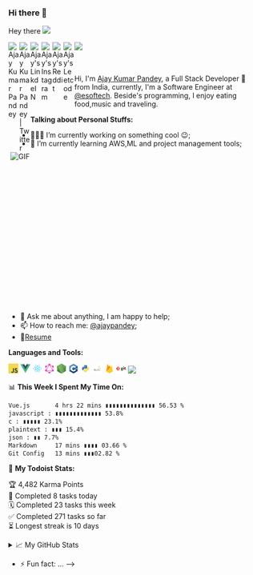 ### Hi there 👋
Hey there <img src="https://media.giphy.com/media/hvRJCLFzcasrR4ia7z/giphy.gif" width="25px">

<a href="https://discord.gg/XTW52Kt">
  <img align="left" alt="Ajay Kumar Pandey" width="22px" src="https://cdn.jsdelivr.net/npm/simple-icons@v3/icons/discord.svg" />
</a>
<a href="https://twitter.com/im_Ajaypandey">
  <img align="left" alt="Ajay Kumar Pandey | Twitter" width="22px" src="https://cdn.jsdelivr.net/npm/simple-icons@v3/icons/twitter.svg" />
</a>
<a href="https://www.linkedin.com/in/ajay-pandey-a45483138/">
  <img align="left" alt="Ajay's LinkdeIN" width="22px" src="https://cdn.jsdelivr.net/npm/simple-icons@v3/icons/linkedin.svg" />
</a>
<a href="https://www.instagram.com/ajay_kr___/">
  <img align="left" alt="Ajay's Instagram" width="22px" src="https://cdn.jsdelivr.net/npm/simple-icons@v3/icons/instagram.svg" />
</a>
<a href="https://www.reddit.com/user/rightmajay">
  <img align="left" alt="Ajay's Reddit" width="22px" src="https://cdn.jsdelivr.net/npm/simple-icons@v3/icons/reddit.svg" />
</a>
<a href="https://leetcode.com/GittyAjay/">
  <img align="left" alt="Ajay's Leetcode" width="22px" src="https://cdn.jsdelivr.net/npm/simple-icons@v3/icons/leetcode.svg" />
</a>

![](https://visitor-badge.glitch.me/badge?page_id=GittyAjay.GittyAjay)

<br />

Hi, I'm [Ajay Kumar Pandey](https://r8majay.web.app/), a Full Stack Developer 🚀 from India, currently, I'm a Software Engineer at [@esoftech](https://www.esoftech.com/). Beside's programming, I enjoy eating food,music and traveling.

  <img align="right" alt="GIF" src="https://github.com/abhisheknaiidu/abhisheknaiidu/blob/master/code.gif?raw=true" width="500" height="320" />
  
**Talking about Personal Stuffs:**

- 👨🏽‍💻 I’m currently working on something cool :wink:;
- 🌱 I’m currently learning AWS,ML and project management tools;
- 💬 Ask me about anything, I am happy to help;
- 📫 How to reach me: [@ajaypandey](https://twitter.com/im_Ajaypandey);
- 📝[Resume](https://drive.google.com/file/d/1WfIXy4n9vNXix2ApfAeyhCKYJKmg05fx/view?usp=sharing)

**Languages and Tools:**

<code><img height="20" src="https://raw.githubusercontent.com/github/explore/80688e429a7d4ef2fca1e82350fe8e3517d3494d/topics/javascript/javascript.png"></code>
<code><img height="20" src="https://raw.githubusercontent.com/github/explore/80688e429a7d4ef2fca1e82350fe8e3517d3494d/topics/vue/vue.png"></code>
<code><img height="20" src="https://raw.githubusercontent.com/github/explore/80688e429a7d4ef2fca1e82350fe8e3517d3494d/topics/react/react.png"></code>
<code><img height="20" src="https://raw.githubusercontent.com/github/explore/5c058a388828bb5fde0bcafd4bc867b5bb3f26f3/topics/graphql/graphql.png"></code>
<code><img height="20" src="https://raw.githubusercontent.com/github/explore/80688e429a7d4ef2fca1e82350fe8e3517d3494d/topics/nodejs/nodejs.png"></code>
<code><img height="20" src="https://raw.githubusercontent.com/github/explore/80688e429a7d4ef2fca1e82350fe8e3517d3494d/topics/cpp/cpp.png"></code>
<code><img height="20" src="https://raw.githubusercontent.com/github/explore/80688e429a7d4ef2fca1e82350fe8e3517d3494d/topics/python/python.png"></code>
<code><img height="20" src="https://raw.githubusercontent.com/github/explore/80688e429a7d4ef2fca1e82350fe8e3517d3494d/topics/mysql/mysql.png"></code>
<code><img height="20" src="https://raw.githubusercontent.com/github/explore/80688e429a7d4ef2fca1e82350fe8e3517d3494d/topics/firebase/firebase.png"></code>
<code><img height="20" src="https://raw.githubusercontent.com/github/explore/80688e429a7d4ef2fca1e82350fe8e3517d3494d/topics/git/git.png"></code>
<code><img height="20" src="https://cdn.freebiesupply.com/logos/large/2x/kotlin-1-logo-png-transparent.png"></code>

📊 **This Week I Spent My Time On:**

<!--START_SECTION:waka-->

```text
Vue.js       4 hrs 22 mins ▮▮▮▮▮▮▮▮▮▮▮▮▮▮ 56.53 %
javascript : ▮▮▮▮▮▮▮▮▮▮▮▮▮ 53.8%
c : ▮▮▮▮▮ 23.1%
plaintext : ▮▮▮ 15.4%
json : ▮▮ 7.7%
Markdown     17 mins ▮▮▮▮ 03.66 %
Git Config   13 mins ▮▮▮02.82 %
```

<!--END_SECTION:waka-->

🚧 **My Todoist Stats:**

<!-- TODO-IST:START -->

🏆 4,482 Karma Points  
🌸 Completed 8 tasks today  
🗓 Completed 23 tasks this week  
✅ Completed 271 tasks so far  
⏳ Longest streak is 10 days

<!-- TODO-IST:END -->

<details>
<summary>📈 My GitHub Stats</summary>

<p align="center"> <img src="https://github-readme-stats.vercel.app/api?username=GittyAjay&show_icons=true&theme=gotham" alt="GittyAjay" />

</details>

- ⚡ Fun fact: ...
-->
